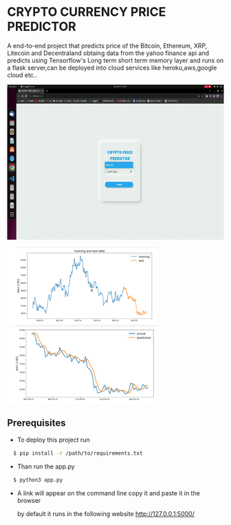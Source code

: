 
# CRYPTO CURRENCY PRICE PREDICTOR

A end-to-end project that predicts price of the Bitcoin, Ethereum,  XRP, Litecoin and Decentraland
obtaing data from the yahoo finance api and predicts using Tensorflow's Long term short term memory layer and runs on 
a flask server,can be deployed into cloud services like heroku,aws,google cloud etc..

<img src="https://github.com/vavinash992/crypto-currency-price-predictor/blob/main/images/ezgif.com-gif-maker.gif" width="640" height="360"/>
<p float="left">
  <img src="https://github.com/vavinash992/crypto-currency-price-predictor/blob/main/images/crypto1.png" width="350" />
  <img src="https://github.com/vavinash992/crypto-currency-price-predictor/blob/main/images/crypto2.png" width="350" /> 
</p>

## Prerequisites

- To deploy this project run

```bash
  $ pip install -r /path/to/requirements.txt
```
- Than run the app.py 
```bash
  $ python3 app.py
```
- A link will appear on the command line copy it and paste it in the browser

    by default it runs in the following website http://127.0.0.1:5000/
